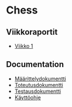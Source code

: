 # Chess
## Viikkoraportit
- [Viikko 1]()

## Documentation
- [Määrittelydokumentti](https://github.com/sebastian-lehto/tiral-chess/blob/master/documentation/m%C3%A4%C3%A4rittelydokumentti.md)
- [Toteutusdokumentti]()
- [Testausdokumentti]()
- [Käyttöohje]()

